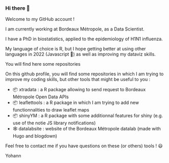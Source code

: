 ### Hi there 👋

<!--
**ymansiaux/ymansiaux** is a ✨ _special_ ✨ repository because its `README.md` (this file) appears on your GitHub profile.

Here are some ideas to get you started:

- 🔭 I’m currently working on ...
- 🌱 I’m currently learning ...
- 👯 I’m looking to collaborate on ...
- 🤔 I’m looking for help with ...
- 💬 Ask me about ...
- 📫 How to reach me: ...
- 😄 Pronouns: ...
- ⚡ Fun fact: ...
-->

Welcome to my GitHub account !

I am currently working at Bordeaux Métropole, as a Data Scientist.

I have a PhD in biostatistics, applied to the epidemiology of H1N1 influenza. 

My language of choice is R, but I hope getting better at using other languages in 2022 (Javascript 🙏) as well as improving my dataviz skills.

You will find here some repositories 

On this github profile, you will find some repositories in which I am trying to improve my coding skills, but other tools that might be useful to you :

* 📦 xtradata : a R package allowing to send request to Bordeaux Métropole Open Data APIs
* 📦 leaflettools : a R package in which I am trying to add new functionnalities to draw leaflet maps
* 📦 shinyYM : a R package with some additionnal features for shiny (e.g. use of the notie JS library notifications)
* 🕸️ datalabsite : website of the Bordeaux Métropole datalab (made with Hugo and blogdown)

Feel free to contact me if you have questions on these (or others) tools ! 😃

Yohann

